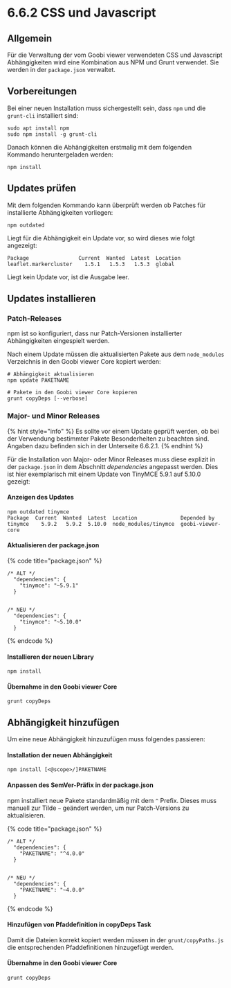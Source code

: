 # 6.6.2 CSS und Javascript

## Allgemein

Für die Verwaltung der vom Goobi viewer verwendeten CSS und Javascript Abhängigkeiten wird eine Kombination aus NPM und Grunt verwendet. Sie werden in der `package.json` verwaltet.

## Vorbereitungen

Bei einer neuen Installation muss sichergestellt sein, dass `npm` und die `grunt-cli` installiert sind:

```
sudo apt install npm
sudo npm install -g grunt-cli
```

Danach können die Abhängigkeiten erstmalig mit dem folgenden Kommando heruntergeladen werden:

```
npm install
```

## Updates prüfen

Mit dem folgenden Kommando kann überprüft werden ob Patches für installierte Abhängigkeiten vorliegen:

```
npm outdated
```

Liegt für die Abhängigkeit ein Update vor, so wird dieses wie folgt angezeigt:

```
Package                Current  Wanted  Latest  Location
leaflet.markercluster    1.5.1   1.5.3   1.5.3  global
```

Liegt kein Update vor, ist die Ausgabe leer.

## Updates installieren

### Patch-Releases

npm ist so konfiguriert, dass nur Patch-Versionen installierter Abhängigkeiten eingespielt werden.

Nach einem Update müssen die aktualisierten Pakete aus dem `node_modules` Verzeichnis in den Goobi viewer Core kopiert werden:

```
# Abhängigkeit aktualisieren
npm update PAKETNAME

# Pakete in den Goobi viewer Core kopieren
grunt copyDeps [--verbose]
```

### Major- und Minor Releases

{% hint style="info" %}
Es sollte vor einem Update geprüft werden, ob bei der Verwendung bestimmter Pakete Besonderheiten zu beachten sind. Angaben dazu befinden sich in der Unterseite 6.6.2.1.&#x20;
{% endhint %}

Für die Installation von Major- oder Minor Releases muss diese explizit in der `package.json` in dem Abschnitt _dependencies_ angepasst werden. Dies ist hier exemplarisch mit einem Update von TinyMCE 5.9.1 auf 5.10.0 gezeigt:

#### **Anzeigen des Updates**

```
npm outdated tinymce
Package  Current  Wanted  Latest  Location              Depended by
tinymce    5.9.2   5.9.2  5.10.0  node_modules/tinymce  goobi-viewer-core
```

#### **Aktualisieren der package.json**

{% code title="package.json" %}
```
/* ALT */
  "dependencies": { 
    "tinymce": "~5.9.1" 
  } 


/* NEU */
  "dependencies": { 
    "tinymce": "~5.10.0" 
  } 
```
{% endcode %}

#### **Installieren der neuen Library**

```
npm install
```

#### **Übernahme in den Goobi viewer Core**

```
grunt copyDeps
```

## Abhängigkeit hinzufügen

Um eine neue Abhängigkeit hinzuzufügen muss folgendes passieren:

#### Installation der neuen Abhängigkeit

```
npm install [<@scope>/]PAKETNAME
```

#### Anpassen des SemVer-Präfix in der package.json

npm installiert neue Pakete standardmäßig mit dem `^` Prefix. Dieses muss manuell zur Tilde `~`  geändert werden, um nur Patch-Versions zu aktualisieren.

{% code title="package.json" %}
```
/* ALT */
  "dependencies": { 
    "PAKETNAME": "^4.0.0" 
  } 


/* NEU */
  "dependencies": { 
    "PAKETNAME": "~4.0.0" 
  } 
```
{% endcode %}

#### Hinzufügen von Pfaddefinition in copyDeps Task

Damit die Dateien korrekt kopiert werden müssen in der `grunt/copyPaths.js` die entsprechenden Pfaddefinitionen hinzugefügt werden.

#### **Übernahme in den Goobi viewer Core**

```
grunt copyDeps
```
